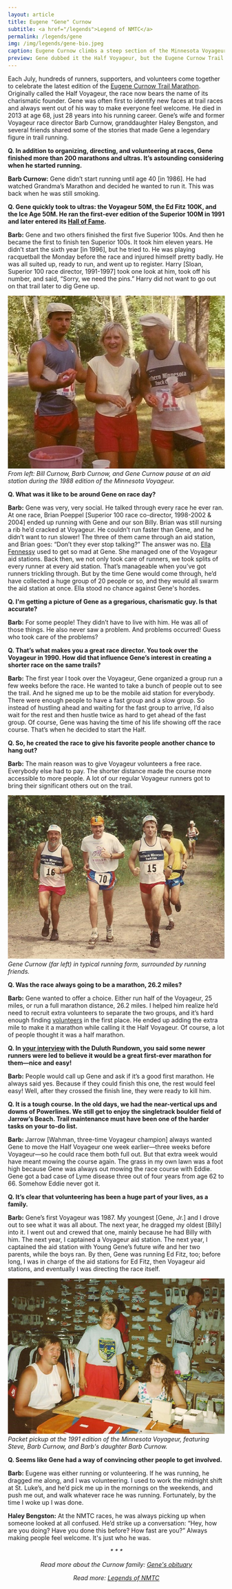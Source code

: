 ```yaml
---
layout: article
title: Eugene "Gene" Curnow
subtitle: <a href="/legends">Legend of NMTC</a>
permalink: /legends/gene
img: /img/legends/gene-bio.jpeg
caption: Eugene Curnow climbs a steep section of the Minnesota Voyageur Trail Ultramarathon in 1991. It's one of the few known photos of Gene in which he is not chatting with a fellow runner.
preview: Gene dubbed it the Half Voyageur, but the Eugene Curnow Trail Marathon now bears the name of its charismatic founder. He created it so more people—especially Voyageur volunteers—could enjoy the race course he loved.  
---
```


Each July, hundreds of runners, supporters, and volunteers come together to celebrate the latest edition of the [Eugene Curnow Trail Marathon](/curnow). Originally called the Half Voyageur, the race now bears the name of its charismatic founder. Gene was often first to identify new faces at trail races and always went out of his way to make everyone feel welcome. He died in 2013 at age 68, just 28 years into his running career. Gene’s wife and former Voyageur race director Barb Curnow, granddaughter Haley Bengston, and several friends shared some of the stories that made Gene a legendary figure in trail running.

**Q. In addition to organizing, directing, and volunteering at races, Gene finished more than 200 marathons and ultras. It’s astounding considering when he started running.**

**Barb Curnow:** Gene didn’t start running until age 40 [in 1986]. He had watched Grandma’s Marathon and decided he wanted to run it. This was back when he was still smoking.

**Q. Gene quickly took to ultras: the Voyageur 50M, the Ed Fitz 100K, and the Ice Age 50M. He ran the first-ever edition of the Superior 100M in 1991 and later entered its [Hall of Fame](https://www.superiorfalltrailrace.com/hall-of-fame/).**

**Barb:** Gene and two others finished the first five Superior 100s. And then he became the first to finish ten Superior 100s. It took him eleven years. He didn’t start the sixth year [in 1996], but he tried to. He was playing racquetball the Monday before the race and injured himself pretty badly. He was all suited up, ready to run, and went up to register. Harry [Sloan, Superior 100 race director, 1991-1997] took one look at him, took off his number, and said, “Sorry, we need the pins.” Harry did not want to go out on that trail later to dig Gene up.

![Bill Curnow, Barb Curnow, and Gene Curnow](/img/legends/bill-barb-eugene.jpeg "Bill Curnow, Barb Curnow, and Gene Curnow")
*From left: Bill Curnow, Barb Curnow, and Gene Curnow pause at an aid station during the 1988 edition of the Minnesota Voyageur.*

**Q. What was it like to be around Gene on race day?**

**Barb:** Gene was very, very social. He talked through every race he ever ran. At one race, Brian Poeppel [Superior 100 race co-director, 1998-2002 & 2004] ended up running with Gene and our son Billy. Brian was still nursing a rib he’d cracked at Voyageur. He couldn’t run faster than Gene, and he didn’t want to run slower! The three of them came through an aid station, and Brian goes: “Don’t they ever stop talking?” The answer was no. [Ella Fennessy](/legends/ella) used to get so mad at Gene. She managed one of the Voyageur aid stations. Back then, we not only took care of runners, we took splits of every runner at every aid station. That’s manageable when you’ve got runners trickling through. But by the time Gene would come through, he’d have collected a huge group of 20 people or so, and they would all swarm the aid station at once. Ella stood no chance against Gene's hordes.

**Q. I'm getting a picture of Gene as a gregarious, charismatic guy. Is that accurate?**

**Barb:** For some people! They didn’t have to live with him. He was all of those things. He also never saw a problem. And problems occurred! Guess who took care of the problems?

**Q. That’s what makes you a great race director. You took over the Voyageur in 1990. How did that influence Gene’s interest in creating a shorter race on the same trails?**

**Barb:** The first year I took over the Voyageur, Gene organized a group run a few weeks before the race. He wanted to take a bunch of people out to see the trail. And he signed me up to be the mobile aid station for everybody. There were enough people to have a fast group and a slow group. So instead of hustling ahead and waiting for the fast group to arrive, I’d also wait for the rest and then hustle twice as hard to get ahead of the fast group. Of course, Gene was having the time of his life showing off the race course. That’s when he decided to start the Half.

**Q. So, he created the race to give his favorite people another chance to hang out?**

**Barb:** The main reason was to give Voyageur volunteers a free race. Everybody else had to pay. The shorter distance made the course more accessible to more people. A lot of our regular Voyageur runners got to bring their significant others out on the trail.

![Gene Curnow running with friends](/img/legends/gene-group-running.jpeg "Gene Curnow running with friends")
*Gene Curnow (far left) in typical running form, surrounded by running friends.*

**Q. Was the race always going to be a marathon, 26.2 miles?**

**Barb:** Gene wanted to offer a choice. Either run half of the Voyageur, 25 miles, or run a full marathon distance, 26.2 miles. I helped him realize he’d need to recruit extra volunteers to separate the two groups, and it’s hard enough finding [volunteers](/volunteer) in the first place. He ended up adding the extra mile to make it a marathon while calling it the Half Voyageur. Of course, a lot of people thought it was a half marathon.

**Q. In [your interview](https://www.theduluthrundown.com/2020/10/) with the Duluth Rundown, you said some newer runners were led to believe it would be a great first-ever marathon for them—nice and easy!**

**Barb:** People would call up Gene and ask if it’s a good first marathon. He always said yes. Because if they could finish this one, the rest would feel easy! Well, after they crossed the finish line, they were ready to kill him.

**Q. It is a tough course. In the old days, we had the near-vertical ups and downs of Powerlines. We still get to enjoy the singletrack boulder field of Jarrow’s Beach. Trail maintenance must have been one of the harder tasks on your to-do list.**

**Barb:** Jarrow [Wahman, three-time Voyageur champion] always wanted Gene to move the Half Voyageur one week earlier—three weeks before Voyageur—so he could race them both full out. But that extra week would have meant mowing the course again. The grass in my own lawn was a foot high because Gene was always out mowing the race course with Eddie. Gene got a bad case of Lyme disease three out of four years from age 62 to 66. Somehow Eddie never got it.

**Q. It’s clear that volunteering has been a huge part of your lives, as a family.**

**Barb:** Gene’s first Voyageur was 1987. My youngest [Gene, Jr.] and I drove out to see what it was all about. The next year, he dragged my oldest [Billy] into it. I went out and crewed that one, mainly because he had Billy with him. The next year, I captained a Voyageur aid station. The next year, I captained the aid station with Young Gene’s future wife and her two parents, while the boys ran. By then, Gene was running Ed Fitz, too; before long, I was in charge of the aid stations for Ed Fitz, then Voyageur aid stations, and eventually I was directing the race itself.

![Minnesota Voyageur packet pickup](/img/legends/g-steve-barb-barb.jpeg "Minnesota Voyageur packet pickup")
*Packet pickup at the 1991 edition of the Minnesota Voyageur, featuring Steve, Barb Curnow, and Barb's daughter Barb Curnow.*

**Q. Seems like Gene had a way of convincing other people to get involved.**

**Barb:** Eugene was either running or volunteering. If he was running, he dragged me along, and I was volunteering. I used to work the midnight shift at St. Luke’s, and he’d pick me up in the mornings on the weekends, and push me out, and walk whatever race he was running. Fortunately, by the time I woke up I was done.

**Haley Bengston:** At the NMTC races, he was always picking up when someone looked at all confused. He’d strike up a conversation: “Hey, how are you doing? Have you done this before? How fast are you?” Always making people feel welcome. It's just who he was.

<div style="text-align:center;font-style:italic;">* * *<br>
  <p>Read more about the Curnow family: <a href="https://www.duluthnewstribune.com/obituaries/eugene-r-curnow" target="_blank">Gene's obituary</a></p>
  <p>Read more: <a href="/legends">Legends of NMTC</a></p>
</div>
